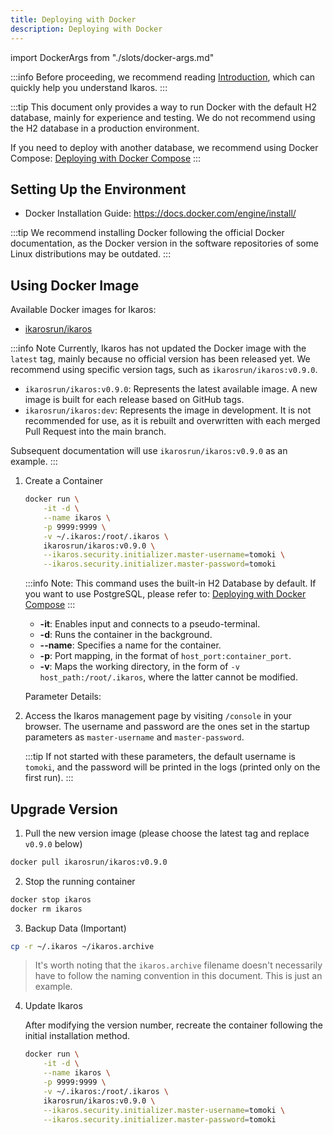 ```yaml
---
title: Deploying with Docker
description: Deploying with Docker
---
```


import DockerArgs from "./slots/docker-args.md"

:::info
Before proceeding, we recommend reading [Introduction](../prepare), which can quickly help you understand Ikaros.
:::

:::tip
This document only provides a way to run Docker with the default H2 database, mainly for experience and testing. We do not recommend using the H2 database in a production environment.

If you need to deploy with another database, we recommend using Docker Compose: [Deploying with Docker Compose](./docker-compose)
:::

## Setting Up the Environment

- Docker Installation Guide: <https://docs.docker.com/engine/install/>

:::tip
We recommend installing Docker following the official Docker documentation, as the Docker version in the software repositories of some Linux distributions may be outdated.
:::

## Using Docker Image

Available Docker images for Ikaros:

- [ikarosrun/ikaros](https://hub.docker.com/r/ikarosrun/ikaros)

:::info Note
Currently, Ikaros has not updated the Docker image with the `latest` tag, mainly because no official version has been released yet. We recommend using specific version tags, such as `ikarosrun/ikaros:v0.9.0`.

- `ikarosrun/ikaros:v0.9.0`: Represents the latest available image. A new image is built for each release based on GitHub tags.
- `ikarosrun/ikaros:dev`: Represents the image in development. It is not recommended for use, as it is rebuilt and overwritten with each merged Pull Request into the main branch.

Subsequent documentation will use `ikarosrun/ikaros:v0.9.0` as an example.
:::

1. Create a Container

    ```bash
    docker run \
        -it -d \
        --name ikaros \
        -p 9999:9999 \
        -v ~/.ikaros:/root/.ikaros \
        ikarosrun/ikaros:v0.9.0 \
        --ikaros.security.initializer.master-username=tomoki \
        --ikaros.security.initializer.master-password=tomoki
    ```

    :::info
    Note: This command uses the built-in H2 Database by default. If you want to use PostgreSQL, please refer to: [Deploying with Docker Compose](./docker-compose)
    :::

    - **-it**: Enables input and connects to a pseudo-terminal.
    - **-d**: Runs the container in the background.
    - **--name**: Specifies a name for the container.
    - **-p**: Port mapping, in the format of `host_port:container_port`.
    - **-v**: Maps the working directory, in the form of `-v host_path:/root/.ikaros`, where the latter cannot be modified.

    Parameter Details:


    <DockerArgs />

1. Access the Ikaros management page by visiting `/console` in your browser. The username and password are the ones set in the startup parameters as `master-username` and `master-password`.

    :::tip
    If not started with these parameters, the default username is `tomoki`, and the password will be printed in the logs (printed only on the first run).
    :::

## Upgrade Version

1. Pull the new version image (please choose the latest tag and replace `v0.9.0` below)

  ```bash
  docker pull ikarosrun/ikaros:v0.9.0
  ```

2. Stop the running container

  ```bash
  docker stop ikaros
  docker rm ikaros
  ```

3. Backup Data (Important)

  ```bash
  cp -r ~/.ikaros ~/ikaros.archive
  ```

  > It's worth noting that the `ikaros.archive` filename doesn't necessarily have to follow the naming convention in this document. This is just an example.

4. Update Ikaros

   After modifying the version number, recreate the container following the initial installation method.

    ```bash {6}
    docker run \
        -it -d \
        --name ikaros \
        -p 9999:9999 \
        -v ~/.ikaros:/root/.ikaros \
        ikarosrun/ikaros:v0.9.0 \
        --ikaros.security.initializer.master-username=tomoki \
        --ikaros.security.initializer.master-password=tomoki
    ```
